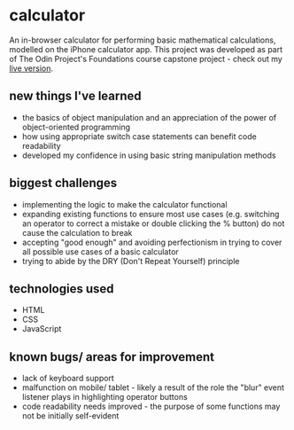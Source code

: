 # calculator
An in-browser calculator for performing basic mathematical calculations, modelled on the iPhone calculator app. This project was developed as part of The Odin Project's Foundations course capstone project - check out my [live version](https://silverwish.github.io/top-calculator/).

## new things I've learned
- the basics of object manipulation and an appreciation of the power of object-oriented programming
- how using appropriate switch case statements can benefit code readability
- developed my confidence in using basic string manipulation methods

## biggest challenges
- implementing the logic to make the calculator functional
- expanding existing functions to ensure most use cases (e.g. switching an operator to correct a mistake or double clicking the % button) do not cause the calculation to break
- accepting "good enough" and avoiding perfectionism in trying to cover all possible use cases of a basic calculator
- trying to abide by the DRY (Don't Repeat Yourself) principle

## technologies used
- HTML
- CSS
- JavaScript

## known bugs/ areas for improvement
- lack of keyboard support
- malfunction on mobile/ tablet - likely a result of the role the "blur" event listener plays in highlighting operator buttons
- code readability needs improved - the purpose of some functions may not be initially self-evident